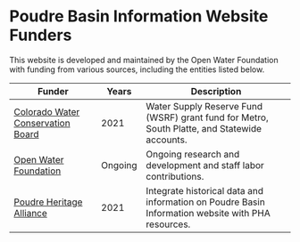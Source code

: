 # Poudre Basin Information Website Funders

This website is developed and maintained by the Open Water Foundation with funding from various sources,
including the entities listed below.

| **Funder** | **Years** | **Description** |
| -- | -- | -- |
| [Colorado Water Conservation Board](https://cwcb.colorado.gov/) | 2021 | Water Supply Reserve Fund (WSRF) grant fund for Metro, South Platte, and Statewide accounts. |
| [Open Water Foundation](https://cwcb.colorado.gov/) | Ongoing | Ongoing research and development and staff labor contributions. |
| [Poudre Heritage Alliance](https://poudreheritage.org/) | 2021 | Integrate historical data and information on Poudre Basin Information website with PHA resources. |
